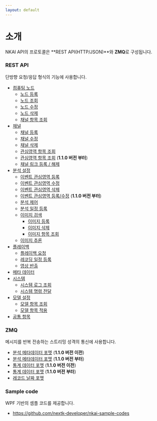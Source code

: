 ```yaml
---
layout: default
---
```


# 소개
NKAI API의 프로토콜은 **REST API(HTTP/JSON)**와 **ZMQ**로 구성됩니다.

### REST API
단방향 요청/응답 형식의 기능에 사용합니다.
- [컴퓨팅 노드](./docs/kr/api/v2/node/computing_node.html)
  - [노드 등록](./docs/kr/api/v2/node/computing_node.html#create-computing-node)
  - [노드 조회](./docs/kr/api/v2/node/computing_node.html#get-computing-node)
  - [노드 수정](./docs/kr/api/v2/node/computing_node.html#update-computing-node)
  - [노드 삭제](./docs/kr/api/v2/node/computing_node.html#remove-computing-node)
  - [채널 항목 조회](./docs/kr/api/v2/channel/channels.html#list-channel)
- [채널](./docs/kr/api/v2/channel/channels.html)
  - [채널 등록](./docs/kr/api/v2/channel/channels.html#register-channel)
  - [채널 수정](./docs/kr/api/v2/channel/channels.html#update-channel)
  - [채널 삭제](./docs/kr/api/v2/channel/channels.html#remove-channel)
  - [관심영역 항목 조회](./docs/kr/api/v2/va/roi.html#list-roi)
  - [관심영역 항목 조회](./docs/kr/api/v3/va/roi.html#list-roi) (**1.1.0 버전 부터**)
  - [채널 링크 등록 / 해제](./docs/kr/api/v2/channel/link.html)
- [분석 설정](./docs/kr/api/v2/va/roi.html)
  - [이벤트 관심영역 등록](./docs/kr/api/v2/va/roi.html#create-roi)
  - [이벤트 관심영역 수정](./docs/kr/api/v2/va/roi.html#update-roi)
  - [이벤트 관심영역 삭제](./docs/kr/api/v2/va/roi.html#remove-roi)
  - [이벤트 관심영역 등록/수정](./docs/kr/api/v3/va/roi.html#add-or-update-roi) (**1.1.0 버전 부터**)
  - [분석 제어](./docs/kr/api/v2/va/control.html)
  - [분석 일정 등록](./docs/kr/api/v2/va/schedule.html)
  - [이미지 검색](./docs/kr/api/v3/va/feature.html)
    - [이미지 등록](./docs/kr/api/v3/va/feature.html#add-or-update-feature)
    - [이미지 삭제](./docs/kr/api/v3/va/feature.html#remove-feature)
    - [이미지 항목 조회](./docs/kr/api/v3/va/feature.html#list-feature)
  - [이미지 추론](./docs/kr/api/v3/va/inference_image.html)
- [플레이백](./docs/kr/api/v2/playback/playback.html)
  - [플레이백 요청](./docs/kr/api/v2/playback/playback.html#playback)
  - [레코딩 일정 등록](./docs/kr/api/v2/playback/schedule.html)
  - [영상 반출](./docs/kr/api/v3/playback/export.html)
- [메타 데이터](./docs/kr/api/v2/meta/metadata.html)
- [시스템](./docs/kr/api/v2/system/system.html)
  - [시스템 로그 조회](./docs/kr/api/v2/system/system.html#system-log)
  - [시스템 명령 전달](./docs/kr/api/v2/system/system.html#system)
- [모델 설정](./docs/kr/api/v2/models/models.html)
  - [모델 항목 조회](./docs/kr/api/v2/models/models.html#get-models)
  - [모델 항목 적용](./docs/kr/api/v2/models/models.html#apply-models)
- [공통 항목](./docs/kr/api/v2/common/models.html)

### ZMQ
메시지를 반복 전송하는 스트리밍 성격의 통신에 사용합니다.
- [분석 메타데이터 포멧](./docs/kr/zmq/va_results.html) (**1.1.0 버전 이전**)
- [분석 메타데이터 포멧](./docs/kr/zmq/va_results_v3.html) (**1.1.0 버전 부터**)
- [통계 데이터 포멧](./docs/kr/zmq/statistics.html) (**1.1.0 버전 이전**)
- [통계 데이터 포멧](./docs/kr/zmq/statistics_v3.html) (**1.1.0 버전 부터**) 
- [레코드 날짜 포멧](./docs/kr/zmq/record_date.html)



### Sample code
WPF 기반의 셈플 코드를 제공합니다.
 - https://github.com/nextk-developer/nkai-sample-codes